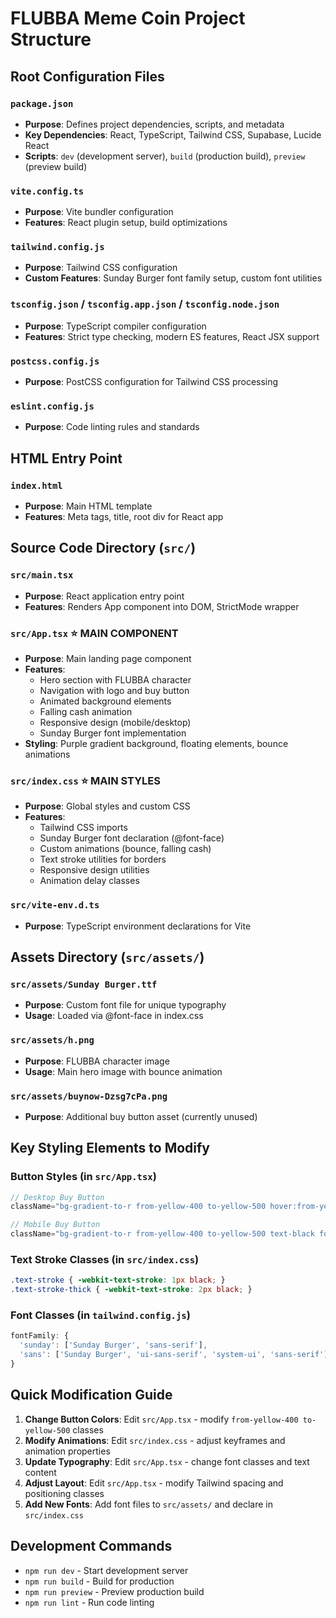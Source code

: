 # FLUBBA Meme Coin Project Structure

## Root Configuration Files

### `package.json`
- **Purpose**: Defines project dependencies, scripts, and metadata
- **Key Dependencies**: React, TypeScript, Tailwind CSS, Supabase, Lucide React
- **Scripts**: `dev` (development server), `build` (production build), `preview` (preview build)

### `vite.config.ts`
- **Purpose**: Vite bundler configuration
- **Features**: React plugin setup, build optimizations

### `tailwind.config.js`
- **Purpose**: Tailwind CSS configuration
- **Custom Features**: Sunday Burger font family setup, custom font utilities

### `tsconfig.json` / `tsconfig.app.json` / `tsconfig.node.json`
- **Purpose**: TypeScript compiler configuration
- **Features**: Strict type checking, modern ES features, React JSX support

### `postcss.config.js`
- **Purpose**: PostCSS configuration for Tailwind CSS processing

### `eslint.config.js`
- **Purpose**: Code linting rules and standards

## HTML Entry Point

### `index.html`
- **Purpose**: Main HTML template
- **Features**: Meta tags, title, root div for React app

## Source Code Directory (`src/`)

### `src/main.tsx`
- **Purpose**: React application entry point
- **Features**: Renders App component into DOM, StrictMode wrapper

### `src/App.tsx` ⭐ **MAIN COMPONENT**
- **Purpose**: Main landing page component
- **Features**: 
  - Hero section with FLUBBA character
  - Navigation with logo and buy button
  - Animated background elements
  - Falling cash animation
  - Responsive design (mobile/desktop)
  - Sunday Burger font implementation
- **Styling**: Purple gradient background, floating elements, bounce animations

### `src/index.css` ⭐ **MAIN STYLES**
- **Purpose**: Global styles and custom CSS
- **Features**:
  - Tailwind CSS imports
  - Sunday Burger font declaration (@font-face)
  - Custom animations (bounce, falling cash)
  - Text stroke utilities for borders
  - Responsive design utilities
  - Animation delay classes

### `src/vite-env.d.ts`
- **Purpose**: TypeScript environment declarations for Vite

## Assets Directory (`src/assets/`)

### `src/assets/Sunday Burger.ttf`
- **Purpose**: Custom font file for unique typography
- **Usage**: Loaded via @font-face in index.css

### `src/assets/h.png`
- **Purpose**: FLUBBA character image
- **Usage**: Main hero image with bounce animation

### `src/assets/buynow-Dzsg7cPa.png`
- **Purpose**: Additional buy button asset (currently unused)

## Key Styling Elements to Modify

### Button Styles (in `src/App.tsx`)
```jsx
// Desktop Buy Button
className="bg-gradient-to-r from-yellow-400 to-yellow-500 hover:from-yellow-500 hover:to-yellow-600 text-black font-black text-lg px-8 py-3 rounded-full border-4 border-black"

// Mobile Buy Button  
className="bg-gradient-to-r from-yellow-400 to-yellow-500 text-black font-black text-sm px-4 py-2 rounded-full border-2 border-black"
```

### Text Stroke Classes (in `src/index.css`)
```css
.text-stroke { -webkit-text-stroke: 1px black; }
.text-stroke-thick { -webkit-text-stroke: 2px black; }
```

### Font Classes (in `tailwind.config.js`)
```javascript
fontFamily: {
  'sunday': ['Sunday Burger', 'sans-serif'],
  'sans': ['Sunday Burger', 'ui-sans-serif', 'system-ui', 'sans-serif'],
}
```

## Quick Modification Guide

1. **Change Button Colors**: Edit `src/App.tsx` - modify `from-yellow-400 to-yellow-500` classes
2. **Modify Animations**: Edit `src/index.css` - adjust keyframes and animation properties
3. **Update Typography**: Edit `src/App.tsx` - change font classes and text content
4. **Adjust Layout**: Edit `src/App.tsx` - modify Tailwind spacing and positioning classes
5. **Add New Fonts**: Add font files to `src/assets/` and declare in `src/index.css`

## Development Commands

- `npm run dev` - Start development server
- `npm run build` - Build for production
- `npm run preview` - Preview production build
- `npm run lint` - Run code linting